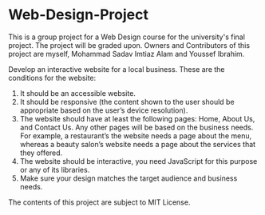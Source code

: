 # Web-Design-Project

This is a group project for a Web Design course for the university's final project. The project will be graded upon.
Owners and Contributors of this project are myself, Mohammad Sadav Imtiaz Alam and Youssef Ibrahim. 

Develop an interactive website for a local business. These are the conditions for the
website:
1. It should be an accessible website.
2. It should be responsive (the content shown to the user should be appropriate
based on the user’s device resolution).
3. The website should have at least the following pages: Home, About Us, and Contact Us.
Any other pages will be based on the business needs. For example, a restaurant’s
the website needs a page about the menu, whereas a beauty salon’s website needs a page
about the services that they offered.
4. The website should be interactive, you need JavaScript for this purpose or any of its
libraries.
5. Make sure your design matches the target audience and business needs.

The contents of this project are subject to MIT License. 
